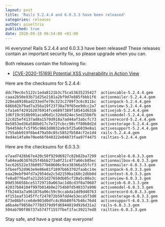```yaml
---
layout: post
title: 'Rails 5.2.4.4 and 6.0.3.3 have been released'
categories: releases
author: pixeltrix
published: true
date: 2020-09-10 06:54:00 +01:00
---
```


Hi everyone!  Rails 5.2.4.4 and 6.0.3.3 have been released!  These releases
contain an important security fix, so please upgrade when you can.

Both releases contain the following fix:

* [[CVE-2020-15169] Potential XSS vulnerability in Action View](https://groups.google.com/forum/#!topic/rubyonrails-security/b-C9kSGXYrc)

Here are the checksums for 5.2.4.4:

```
ddc79ec6c5122c1eda8121b3c75ca53635235427  actioncable-5.2.4.4.gem
caaa2b50e93b71d25e2181a2bf9d7e885fbbb1f6  actionmailer-5.2.4.4.gem
228ea8910bad233edfe78c323c2789f3c6c811bc  actionpack-5.2.4.4.gem
686b82b79ad7a356a19f23738a79f65ee9dcc2a7  actionview-5.2.4.4.gem
cfa1e6f429162076914fce6897389f10541d6316  activejob-5.2.4.4.gem
1d6f19c918b991aca06d1c32de824ec5ed15bbfb  activemodel-5.2.4.4.gem
12c025ef4137ad8a1570d918a7ad44af3abcfc73  activerecord-5.2.4.4.gem
0e5853ed36a588b017c7e72fcbcc90cff80b8d2d  activestorage-5.2.4.4.gem
7b4459dcfc5f95c9663d8032a9cbf25a6039e8a1  activesupport-5.2.4.4.gem
c755abb919f6be479a50c85c5852fb584cf2e1d4  rails-5.2.4.4.gem
9ed4e14fa0e70ee66f840322e04873faa97f4475  railties-5.2.4.4.gem
```

Here are the checksums for 6.0.3.3:

```
e7aad7426b67e420c50f929d6927c82b82ba7299  actioncable-6.0.3.3.gem
fa84ead6387625f4bbb273a0f21c477a66cb85ec  actionmailbox-6.0.3.3.gem
5ec626522e33b09577b60606c9ce38366a55fcf3  actionmailer-6.0.3.3.gem
5fbeef52d963e9e86e81f1897b663702faabc14e  actionpack-6.0.3.3.gem
eaa20ebf94fd7a2954da2c5d2159ba160c2dbb0d  actiontext-6.0.3.3.gem
fe8a07f6adfa212b51d27650db05cf20a5c80a3c  actionview-6.0.3.3.gem
09d536656bce51729710a063ac1d8cd3f0a70607  activejob-6.0.3.3.gem
42037b04104f997b014b0e2754b0fd540337a996  activemodel-6.0.3.3.gem
ffb2443a7a961876a06c59c9ccabda1dd9d40763  activerecord-6.0.3.3.gem
4f151eaf3145ffcf247072b59fdd4e53eca5f3d0  activestorage-6.0.3.3.gem
673e08bfcce6de903d0dfc4c0bb80f67b46c76d4  activesupport-6.0.3.3.gem
a6ba4ef9858e7778d379d9fd6944819d926d31a2  rails-6.0.3.3.gem
504ab700f86737a5747f1557fbef1fac39217ed8  railties-6.0.3.3.gem
```

Stay safe, and have a great day everyone!
